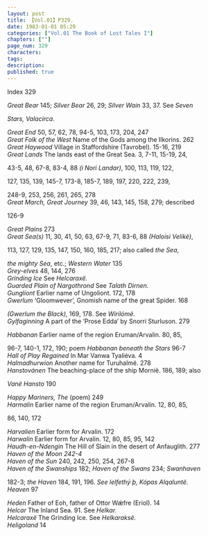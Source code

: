 ```yaml
---
layout: post
title: 【Vol.01】P329.
date: 1983-01-01 05:29
categories: ["Vol.01 The Book of Lost Tales I"]
chapters: [""]
page_num: 329
characters: 
tags: 
description: 
published: true
---
```


<p style="text-indent: 0;">
Index 329
</p>

<I>Great Bear   </I> 145; <I>Silver Bear</I> 26, 29; <I>Silver Wain</I> 33, 37. See <I>Seven</I>

<I>Stars, Valacirca</I>.

<I>Great End  </I> 50, 57, 62, 78, 94-5, 103, 173, 204, 247<BR><I>Great Folk of the West  </I> Name of the Gods among the Ilkorins. 262<BR><I>Great Haywood  </I> Village in Staffordshire (Tavrobel). 15-16, 219<BR><I>Great Lands   </I> The lands east of the Great Sea. 3, 7-11, 15-19, 24,

43-5, 48, 67-8, 83-4, 88 <I>(i Nori Landar)</I>, 100, 113, 119, 122,

127, 135, 139, 145-7, 173-8, 185-7, 189, 197, 220, 222, 239,

248-9, 253, 256, 261, 265, 278<BR><I>Great March, Great Journey  </I> 39, 46, 143, 145, 158, 279; described

126-9

<I>Great Plains  </I> 273<BR><I>Great Sea(s)   </I> 11, 30, 41, 50, 63, 67-9, 71, 83-6, 88 <I>(Haloisi Velikë)</I>,

113, 127, 129, 135, 147, 150, 160, 185, 217; also called <I>the Sea</I>,

<I>the mighty Sea</I>, etc.; <I>Western Water</I> 135<BR><I>Grey-elves  </I> 48, 144, 276<BR><I>Grinding Ice  </I> See <I>Helcaraxë.<BR>Guarded Plain of Nargothrond  </I> See <I>Talath Dirnen.<BR>Gungliont  </I> Earlier name of Ungoliont. 172, 178<BR><I>Gwerlum   </I> ‘Gloomwever’, Gnomish name of the great Spider.   168

<I>(Gwerlum the Black)</I>, 169, 178. See <I>Wirilómë.<BR>Gylfaginning  </I> A part of the ‘Prose Edda’ by Snorri Sturluson. 279

<I>Habbanan   </I> Earlier name of the  region  Eruman/Arvalin.   80, 85,

96-7, 140-1, 172, 190; poem <I>Habbanan beneath the Stars</I> 96-7<BR><I>Hall of Play Regained  </I> In Mar Vanwa Tyaliéva. 4<BR><I>Halmadhurwion   </I> Another name for Turuhalmë. 278<BR><I>Hanstovánen  </I> The beaching-place of the ship Mornië. 186, 189; also

<I>Vanë Hansto</I> 190

<I>Happy Mariners, The    </I> (poem) 249<BR><I>Harmalin   </I> Earlier name of the region Eruman/Arvalin. 12, 80, 85,

86, 140, 172

<I>Harvalien   </I> Earlier form for Arvalin. 172<BR><I>Harwalin   </I> Earlier form for Arvalin. 12, 80, 85, 95, 142<BR><I>Haudh-en-Ndengin   </I> The Hill of Slain in the desert of Anfauglith. 277<BR><I>Haven of the Moon    242-4<BR>Haven of the Sun   </I> 240, 242, 250, 254, 267-8<BR><I>Haven of the Swanships   </I> 182; <I>Haven of the Swans</I> 234; <I>Swanhaven</I>

182-3; <I>the Haven</I> 184, 191, 196. <I>See lelfethý þ, Kópas Alqaluntë.<BR>Heaven  </I> 97

<I>Heden   </I> Father of Eoh, father of Ottor Wǽfre (Eriol). 14<BR><I>Helcar  </I> The Inland Sea. 91. See <I>Helkar.<BR>Helcaraxë</I> The Grinding Ice. See <I>Helkaraksë.<BR>Heligoland  </I> 14

